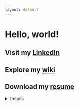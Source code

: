 ```yaml
---
layout: default
---
```


# Hello, world!
## Visit my [LinkedIn](https://www.linkedin.com/in/ryan-najac/)
## Explore my [wiki](https://github.com/rdnajac/cbmf/wiki)
## Download my [resume](./assets/rdnajac_resume.pdf)

<details><h3><summary>Click to browse the source code:</summary></h3>

```c
main()
{
    printf("hello, world\n");
}
```

</details>


